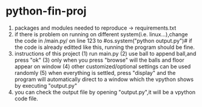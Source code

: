 # python-fin-proj
1. packages and modules needed to reproduce -> requirements.txt
2. if there is problem on running on different system(i.e. linux...),change the code in /main.py/ on line 123 to #os.system("python output.py")#
   if the code is already editted like this, running the program should be fine.
3. instructions of this project
(1) run main.py
(2) use ball to append ball,and press "ok" 
(3) only when you press "browse" will the balls and floor appear on window
(4) other customized/optional settings can be used randomly
(5) when everything is settled, press "display" and the program will automatically direct to a window which the vpython shows by executing "output.py"
4. you can check the output file by opening "output.py",it will be a vpython code file.
